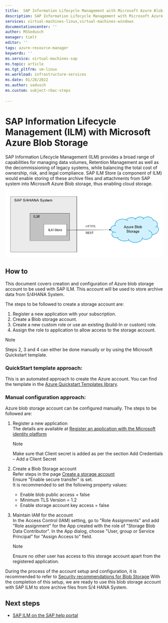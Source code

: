 ```yaml
---
title:  SAP Information Lifecycle Management with Microsoft Azure Blob Storage | Microsoft Docs
description: SAP Information Lifecycle Management with Microsoft Azure Blob Storage
services: virtual-machines-linux,virtual-machines-windows
documentationcenter: ''
author: MSSedusch
manager: timlt
editor: ''
tags: azure-resource-manager
keywords: ''
ms.service: virtual-machines-sap
ms.topic: article
ms.tgt_pltfrm: vm-linux
ms.workload: infrastructure-services
ms.date: 01/28/2022
ms.author: sedusch
ms.custom: subject-rbac-steps

---
```

# SAP Information Lifecycle Management (ILM) with Microsoft Azure Blob Storage

SAP Information Lifecycle Management (ILM) provides a broad range of capabilities for managing data
volumes, Retention Management as well as the decommissioning of legacy systems, while balancing the
total cost of ownership, risk, and legal compliance. SAP ILM Store (a component of ILM) would enable
storing of these archive files and attachments from SAP system into Microsoft Azure Blob storage, thus
enabling cloud storage.

![Fig: Azure Blob Storage with ILM Store](media/sap-information-lifecycle-management/ilm-azure.png)

## How to

This document covers creation and configuration of Azure blob storage account to be used with SAP
ILM. This account will be used to store archive data from S/4HANA System.

The steps to be followed to create a storage account are:

1. Register a new application with your subscription.
2. Create a Blob storage account.
3. Create a new custom role or use an existing (build-In or custom) role.
4. Assign the role to application to allow access to the storage account.

> [!NOTE]
> Steps 2, 3 and 4 can either be done manually or by using the Microsoft Quickstart template.

### QuickStart template approach:

This is an automated approach to create the Azure account. You can find the template in the [Azure Quickstart Templates library](https://azure.microsoft.com/resources/templates/sap-ilm-store/).

### Manual configuration approach:
Azure blob storage account can be configured manually.
The steps to be followed are:

1. Register a new application  
The details are available at [Register an application with the Microsoft identity platform](/azure/active-directory/develop/quickstart-register-app)

   > [!NOTE]
   > Make sure that Client secret is added as per the section Add Credentials – Add a Client Secret

1. Create a Blob Storage account  
Refer steps in the page [Create a storage account](/azure/storage/common/storage-account-create?tabs=azure-portal)  
Ensure "Enable secure transfer" is set.  
It is recommended to set the following property values:  
   * Enable blob public access = false  
   * Minimum TLS Version = 1.2  
   * Enable storage account key access = false  
1. Maintain IAM for the account  
In the Access Control (IAM) setting, go to "Role Assignments" and add "Role assignment" for
the App created with the role of "Storage Blob Data Contributor". In the App dialog, choose
"User, group or Service Principal" for "Assign Access to" field.

   > [!NOTE]
   > Ensure no other user has access to this storage account apart from the registered application.

During the process of the account setup and configuration, it is recommended to refer to [Security recommendations for Blob Storage](/azure/storage/blobs/security-recommendations)
With the completion of this setup, we are ready to use this blob storage account with SAP ILM
to store archive files from S/4 HANA System.

## Next steps

* [SAP ILM on the SAP help portal](https://help.sap.com/doc/c3b6eda797634474b7a3aac5a48e84d5/1610%20001/en-US/frameset.htm)